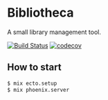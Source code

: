 # Bibliotheca

A small library management tool.

[![Build Status](https://travis-ci.org/cedretaber/bibliotheca.svg?branch=master)](https://travis-ci.org/cedretaber/bibliotheca)
[![codecov](https://codecov.io/gh/cedretaber/bibliotheca/branch/master/graph/badge.svg)](https://codecov.io/gh/cedretaber/bibliotheca)

## How to start

```bash
$ mix ecto.setup
$ mix phoenix.server
```